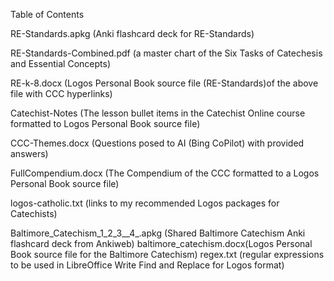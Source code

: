 Table of Contents

RE-Standards.apkg (Anki flashcard deck for RE-Standards)

RE-Standards-Combined.pdf (a master chart of the Six Tasks of Catechesis and Essential Concepts)

RE-k-8.docx (Logos Personal Book source file (RE-Standards)of the above file with CCC hyperlinks)

Catechist-Notes (The lesson bullet items in the Catechist Online course formatted to Logos Personal Book source file)

CCC-Themes.docx (Questions posed to AI (Bing CoPilot) with provided answers)

FullCompendium.docx (The Compendium of the CCC formatted to a Logos Personal Book source file)

logos-catholic.txt (links to my recommended Logos packages for Catechists)

Baltimore_Catechism_1_2_3__4_.apkg (Shared Baltimore Catechism Anki flashcard deck from Ankiweb)
baltimore_catechism.docx(Logos Personal Book source file for the Baltimore Catechism)
regex.txt (regular expressions to be used in LibreOffice Write Find and Replace for Logos format)
